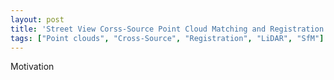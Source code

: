 ```yaml
---
layout: post
title: 'Street View Corss-Source Point Cloud Matching and Registration'
tags: ["Point clouds", "Cross-Source", "Registration", "LiDAR", "SfM"]
---
```


Motivation
